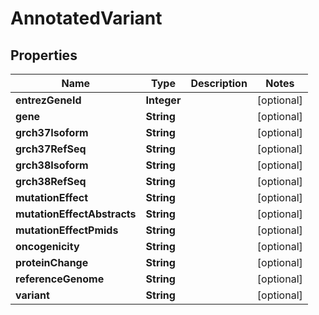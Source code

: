 

# AnnotatedVariant


## Properties

Name | Type | Description | Notes
------------ | ------------- | ------------- | -------------
**entrezGeneId** | **Integer** |  |  [optional]
**gene** | **String** |  |  [optional]
**grch37Isoform** | **String** |  |  [optional]
**grch37RefSeq** | **String** |  |  [optional]
**grch38Isoform** | **String** |  |  [optional]
**grch38RefSeq** | **String** |  |  [optional]
**mutationEffect** | **String** |  |  [optional]
**mutationEffectAbstracts** | **String** |  |  [optional]
**mutationEffectPmids** | **String** |  |  [optional]
**oncogenicity** | **String** |  |  [optional]
**proteinChange** | **String** |  |  [optional]
**referenceGenome** | **String** |  |  [optional]
**variant** | **String** |  |  [optional]



